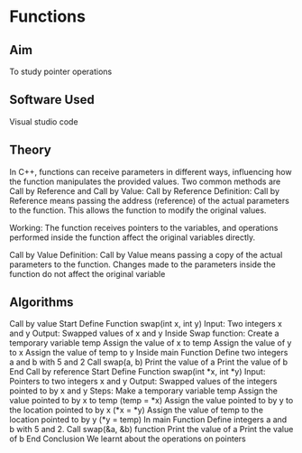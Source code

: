 # Functions
## Aim
To study pointer operations

## Software Used
Visual studio code

## Theory

In C++, functions can receive parameters in different ways, influencing how the function manipulates the provided values. Two common methods are Call by Reference and Call by Value:
Call by Reference
Definition: Call by Reference means passing the address (reference) of the actual parameters to the function. This allows the function to modify the original values.

Working: The function receives pointers to the variables, and operations performed inside the function affect the original variables directly.

Call by Value
Definition: Call by Value means passing a copy of the actual parameters to the function. Changes made to the parameters inside the function do not affect the original variable

## Algorithms
Call by value
Start
Define Function swap(int x, int y)
Input: Two integers x and y
Output: Swapped values of x and y
Inside Swap function:
Create a temporary variable temp
Assign the value of x to temp
Assign the value of y to x
Assign the value of temp to y
Inside main Function
Define two integers a and b with 5 and 2
Call swap(a, b)
Print the value of a
Print the value of b
End
Call by reference
Start
Define Function swap(int *x, int *y)
Input: Pointers to two integers x and y
Output: Swapped values of the integers pointed to by x and y
Steps:
Make a temporary variable temp
Assign the value pointed to by x to temp (temp = *x)
Assign the value pointed to by y to the location pointed to by x (*x = *y)
Assign the value of temp to the location pointed to by y (*y = temp)
In main Function
Define integers a and b with 5 and 2.
Call swap(&a, &b) function
Print the value of a
Print the value of b
End
Conclusion
We learnt about the operations on pointers
